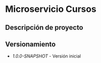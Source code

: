 # Microservicio Cursos

## Descripción de proyecto


## Versionamiento
* *1.0.0-SNAPSHOT* - Versión inicial
